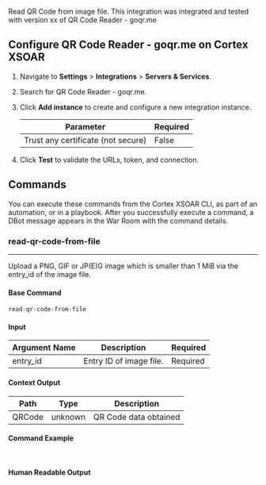 Read QR Code from image file.
This integration was integrated and tested with version xx of QR Code Reader - goqr.me
## Configure QR Code Reader - goqr.me on Cortex XSOAR

1. Navigate to **Settings** > **Integrations** > **Servers & Services**.
2. Search for QR Code Reader - goqr.me.
3. Click **Add instance** to create and configure a new integration instance.

    | **Parameter** | **Required** |
    | --- | --- |
    | Trust any certificate (not secure) | False |

4. Click **Test** to validate the URLs, token, and connection.
## Commands
You can execute these commands from the Cortex XSOAR CLI, as part of an automation, or in a playbook.
After you successfully execute a command, a DBot message appears in the War Room with the command details.
### read-qr-code-from-file
***
Upload a PNG, GIF or JP(E)G image which is smaller than 1 MiB via the entry_id of the image file.


#### Base Command

`read-qr-code-from-file`
#### Input

| **Argument Name** | **Description** | **Required** |
| --- | --- | --- |
| entry_id | Entry ID of image file. | Required | 


#### Context Output

| **Path** | **Type** | **Description** |
| --- | --- | --- |
| QRCode | unknown | QR Code data obtained | 


#### Command Example
``` ```

#### Human Readable Output


